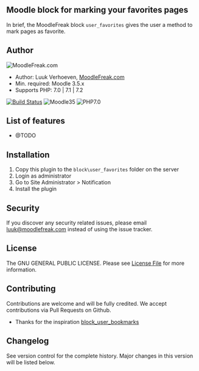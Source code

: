 ## Moodle block for marking your favorites pages

In brief, the MoodleFreak block `user_favorites` gives the user a method to mark pages as favorite.
 
## Author
![MoodleFreak.com](https://moodlefreak.com/logo_small.png)

* Author: Luuk Verhoeven, [MoodleFreak.com](https://www.moodlefreak.com/)
* Min. required: Moodle 3.5.x
* Supports PHP: 7.0 | 7.1 | 7.2 

[![Build Status](https://travis-ci.org/MoodleFreak/moodle-block-user_favorites.svg?branch=master)](https://travis-ci.org/MoodleFreak/moodle-block-user_favorites) 
![Moodle35](https://img.shields.io/badge/moodle-3.5-brightgreen.svg)
![PHP7.0](https://img.shields.io/badge/PHP-7.0-brightgreen.svg)

## List of features
- @TODO

## Installation
1.  Copy this plugin to the `block\user_favorites` folder on the server
2.  Login as administrator
3.  Go to Site Administrator > Notification
4.  Install the plugin

## Security

If you discover any security related issues, please email [luuk@moodlefreak.com](mailto:luuk@moodlefreak.com) instead of using the issue tracker.

## License

The GNU GENERAL PUBLIC LICENSE. Please see [License File](LICENSE) for more information.

## Contributing

Contributions are welcome and will be fully credited. We accept contributions via Pull Requests on Github.

- Thanks for the inspiration [block_user_bookmarks](https://moodle.org/plugins/block_user_bookmarks)

## Changelog

See version control for the complete history. Major changes in this version will be listed below.